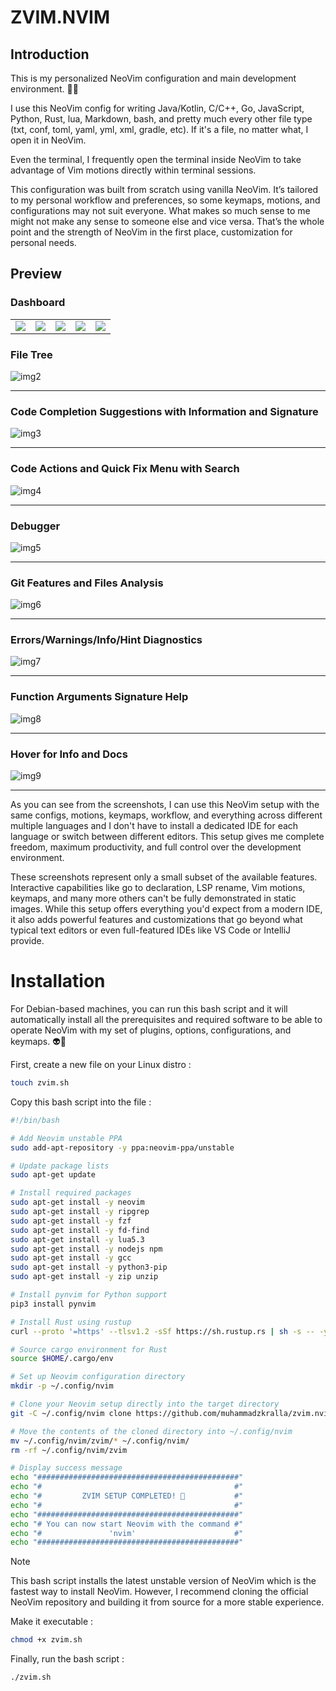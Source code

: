 # ZVIM.NVIM

## Introduction

This is my personalized NeoVim configuration and main development environment. 🥷😈

I use this NeoVim config for writing Java/Kotlin, C/C++, Go, JavaScript, Python, Rust, lua, Markdown, bash, and pretty much every other file type (txt, conf, toml, yaml, yml, xml, gradle, etc). If it's a file, no matter what, I open it in NeoVim.

Even the terminal, I frequently open the terminal inside NeoVim to take advantage of Vim motions directly within terminal sessions.

This configuration was built from scratch using vanilla NeoVim. It’s tailored to my personal workflow and preferences, so some keymaps, motions, and configurations may not suit everyone. What makes so much sense to me might not make any sense to someone else and vice versa. That’s the whole point and the strength of NeoVim in the first place, customization for personal needs.

## Preview

### Dashboard

<table align="center">
  <tr>
    <td><img src="images/img1.png"/></td>
    <td><img src="images/img10.png"/></td>
    <td><img src="images/img11.png"/></td>
    <td><img src="images/img12.png"/></td>
    <td><img src="images/img13.png"/></td>
  </tr>
</table>

<!-- ![img1](images/img1.png) <hr> -->
### File Tree
![img2](images/img2.png) <hr>
### Code Completion Suggestions with Information and Signature
![img3](images/img3.png) <hr>
### Code Actions and Quick Fix Menu with Search
![img4](images/img4.png) <hr>
### Debugger
![img5](images/img5.png) <hr>
### Git Features and Files Analysis
![img6](images/img6.png) <hr>
### Errors/Warnings/Info/Hint Diagnostics
![img7](images/img7.png) <hr>
### Function Arguments Signature Help
![img8](images/img8.png) <hr>
### Hover for Info and Docs
![img9](images/img9.png) <hr>

As you can see from the screenshots, I can use this NeoVim setup with the same configs, motions, keymaps, workflow, and everything across different multiple languages and I don't have to install a dedicated IDE for each language or switch between different editors. This setup gives me complete freedom, maximum productivity, and full control over the development environment.

These screenshots represent only a small subset of the available features. Interactive capabilities like go to declaration, LSP rename, Vim motions, keymaps, and many more others can't be fully demonstrated in static images. While this setup offers everything you'd expect from a modern IDE, it also adds powerful features and customizations that go beyond what typical text editors or even full-featured IDEs like VS Code or IntelliJ provide.

# Installation
For Debian-based machines, you can run this bash script and it will automatically install all the prerequisites and required software to be able to operate NeoVim with my set of plugins, options, configurations, and keymaps. 👽🍃 <br>

First, create a new file on your Linux distro : 
```bash
touch zvim.sh
```

Copy this bash script into the file :
```bash
#!/bin/bash

# Add Neovim unstable PPA
sudo add-apt-repository -y ppa:neovim-ppa/unstable

# Update package lists
sudo apt-get update

# Install required packages
sudo apt-get install -y neovim
sudo apt-get install -y ripgrep
sudo apt-get install -y fzf
sudo apt-get install -y fd-find
sudo apt-get install -y lua5.3
sudo apt-get install -y nodejs npm
sudo apt-get install -y gcc
sudo apt-get install -y python3-pip
sudo apt-get install -y zip unzip

# Install pynvim for Python support
pip3 install pynvim

# Install Rust using rustup
curl --proto '=https' --tlsv1.2 -sSf https://sh.rustup.rs | sh -s -- -y

# Source cargo environment for Rust
source $HOME/.cargo/env

# Set up Neovim configuration directory
mkdir -p ~/.config/nvim

# Clone your Neovim setup directly into the target directory
git -C ~/.config/nvim clone https://github.com/muhammadzkralla/zvim.nvim.git zvim

# Move the contents of the cloned directory into ~/.config/nvim
mv ~/.config/nvim/zvim/* ~/.config/nvim/
rm -rf ~/.config/nvim/zvim

# Display success message
echo "#############################################"
echo "#                                           #"
echo "#         ZVIM SETUP COMPLETED! 🎉           #"
echo "#                                           #"
echo "#############################################"
echo "# You can now start Neovim with the command #"
echo "#               'nvim'                      #"
echo "#############################################"
```

> [!NOTE]
> This bash script installs the latest unstable version of NeoVim which is the fastest way to install NeoVim. However, I recommend cloning the official NeoVim repository and building it from source for a more stable experience.

Make it executable : 
```bash
chmod +x zvim.sh
```

Finally, run the bash script : 
```bash
./zvim.sh
```
